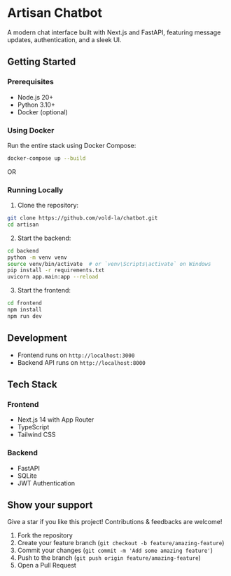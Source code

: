 # Artisan Chatbot

A modern chat interface built with Next.js and FastAPI, featuring message updates, authentication, and a sleek UI.

## Getting Started

### Prerequisites
- Node.js 20+
- Python 3.10+
- Docker (optional)


### Using Docker

Run the entire stack using Docker Compose:
```bash
docker-compose up --build
```

 OR

### Running Locally

1. Clone the repository:
```bash
git clone https://github.com/vold-la/chatbot.git
cd artisan
```

2. Start the backend:
```bash
cd backend
python -m venv venv
source venv/bin/activate  # or `venv\Scripts\activate` on Windows
pip install -r requirements.txt
uvicorn app.main:app --reload
```

3. Start the frontend:
```bash
cd frontend
npm install
npm run dev
```

## Development

- Frontend runs on `http://localhost:3000`
- Backend API runs on `http://localhost:8000`

## Tech Stack

### Frontend
- Next.js 14 with App Router
- TypeScript
- Tailwind CSS

### Backend
- FastAPI
- SQLite
- JWT Authentication


## Show your support

Give a star if you like this project!
Contributions & feedbacks are welcome!

1. Fork the repository
2. Create your feature branch (`git checkout -b feature/amazing-feature`)
3. Commit your changes (`git commit -m 'Add some amazing feature'`)
4. Push to the branch (`git push origin feature/amazing-feature`)
5. Open a Pull Request
